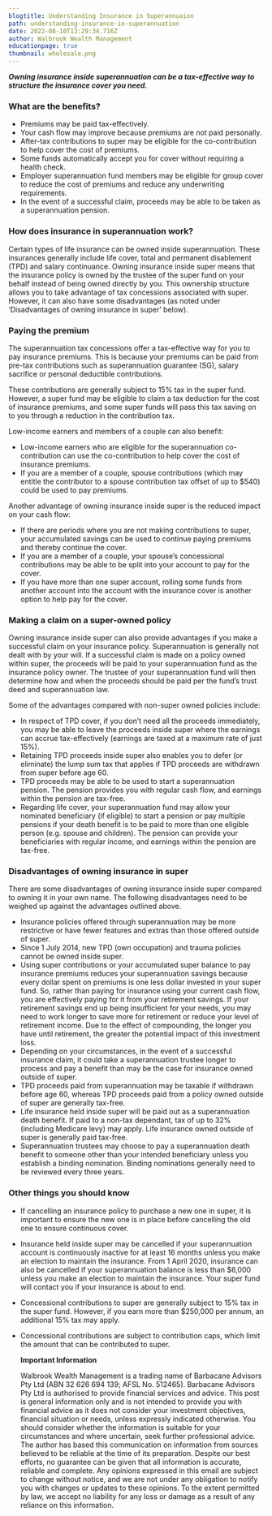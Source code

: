 ```yaml
---
blogtitle: Understanding Insurance in Superannuaion
path: understanding-insurance-in-superannuation
date: 2022-08-10T13:29:34.716Z
author: Walbrook Wealth Management
educationpage: true
thumbnail: wholesale.png
---
```

***Owning insurance inside superannuation can be a tax-effective way to structure the insurance cover you need.***

### What are the benefits?

* Premiums may be paid tax-effectively.
* Your cash flow may improve because premiums are not paid personally.
* After-tax contributions to super may be eligible for the co-contribution to help cover the cost of premiums.
* Some funds automatically accept you for cover without requiring a health check.
* Employer superannuation fund members may be eligible for group cover to reduce the cost of premiums and reduce any underwriting requirements.
* In the event of a successful claim, proceeds may be able to be taken as a superannuation pension.

### **How does insurance in superannuation work?**

Certain types of life insurance can be owned inside superannuation. These insurances generally include life cover, total and permanent disablement (TPD) and salary continuance. Owning insurance inside super means that the insurance policy is owned by the trustee of the super fund on your behalf instead of being owned directly by you. This ownership structure allows you to take advantage of tax concessions associated with super. However, it can also have some disadvantages (as noted under ‘Disadvantages of owning insurance in super’ below).

### **Paying the premium**

The superannuation tax concessions offer a tax-effective way for you to pay insurance premiums. This is because your premiums can be paid from pre-tax contributions such as superannuation guarantee (SG), salary sacrifice or personal deductible contributions.

These contributions are generally subject to 15% tax in the super fund. However, a super fund may be eligible to claim a tax deduction for the cost of insurance premiums, and some super funds will pass this tax saving on to you through a reduction in the contribution tax.

Low-income earners and members of a couple can also benefit:

* Low-income earners who are eligible for the superannuation co-contribution can use the co-contribution to help cover the cost of insurance premiums.
* If you are a member of a couple, spouse contributions (which may entitle the contributor to a spouse contribution tax offset of up to $540) could be used to pay premiums.

Another advantage of owning insurance inside super is the reduced impact on your cash flow:

* If there are periods where you are not making contributions to super, your accumulated savings can be used to continue paying premiums and thereby continue the cover.
* If you are a member of a couple, your spouse’s concessional contributions may be able to be split into your account to pay for the cover.
* If you have more than one super account, rolling some funds from another account into the account with the insurance cover is another option to help pay for the cover.

### **Making a claim on a super-owned policy**

Owning insurance inside super can also provide advantages if you make a successful claim on your insurance policy. Superannuation is generally not dealt with by your will. If a successful claim is made on a policy owned within super, the proceeds will be paid to your superannuation fund as the insurance policy owner. The trustee of your superannuation fund will then determine how and when the proceeds should be paid per the fund’s trust deed and superannuation law.

Some of the advantages compared with non-super owned policies include:

* In respect of TPD cover, if you don’t need all the proceeds immediately, you may be able to leave the proceeds inside super where the earnings can accrue tax-effectively (earnings are taxed at a maximum rate of just 15%).
* Retaining TPD proceeds inside super also enables you to defer (or eliminate) the lump sum tax that applies if TPD proceeds are withdrawn from super before age 60.
* TPD proceeds may be able to be used to start a superannuation pension. The pension provides you with regular cash flow, and earnings within the pension are tax-free.
* Regarding life cover, your superannuation fund may allow your nominated beneficiary (if eligible) to start a pension or pay multiple pensions if your death benefit is to be paid to more than one eligible person (e.g. spouse and children). The pension can provide your beneficiaries with regular income, and earnings within the pension are tax-free.

### **Disadvantages of owning insurance in super**

There are some disadvantages of owning insurance inside super compared to owning it in your own name. The following disadvantages need to be weighed up against the advantages outlined above.

* Insurance policies offered through superannuation may be more restrictive or have fewer features and extras than those offered outside of super.
* Since 1 July 2014, new TPD (own occupation) and trauma policies cannot be owned inside super.
* Using super contributions or your accumulated super balance to pay insurance premiums reduces your superannuation savings because every dollar spent on premiums is one less dollar invested in your super fund. So, rather than paying for insurance using your current cash flow, you are effectively paying for it from your retirement savings. If your retirement savings end up being insufficient for your needs, you may need to work longer to save more for retirement or reduce your level of retirement income. Due to the effect of compounding, the longer you have until retirement, the greater the potential impact of this investment loss.
* Depending on your circumstances, in the event of a successful insurance claim, it could take a superannuation trustee longer to process and pay a benefit than may be the case for insurance owned outside of super.
* TPD proceeds paid from superannuation may be taxable if withdrawn before age 60, whereas TPD proceeds paid from a policy owned outside of super are generally tax-free.
* Life insurance held inside super will be paid out as a superannuation death benefit. If paid to a non-tax dependant, tax of up to 32% (including Medicare levy) may apply. Life insurance owned outside of super is generally paid tax-free.
* Superannuation trustees may choose to pay a superannuation death benefit to someone other than your intended beneficiary unless you establish a binding nomination. Binding nominations generally need to be reviewed every three years.

### **Other things you should know**

* If cancelling an insurance policy to purchase a new one in super, it is important to ensure the new one is in place before cancelling the old one to ensure continuous cover.
* Insurance held inside super may be cancelled if your superannuation account is continuously inactive for at least 16 months unless you make an election to maintain the insurance. From 1 April 2020, insurance can also be cancelled if your superannuation balance is less than $6,000 unless you make an election to maintain the insurance. Your super fund will contact you if your insurance is about to end.
* Concessional contributions to super are generally subject to 15% tax in the super fund. However, if you earn more than $250,000 per annum, an additional 15% tax may apply.
* Concessional contributions are subject to contribution caps, which limit the amount that can be contributed to super.

  **Important Information**

  Walbrook Wealth Management is a trading name of Barbacane Advisors Pty Ltd (ABN 32 626 694 139; AFSL No. 512465). Barbacane Advisors Pty Ltd is authorised to provide financial services and advice. This post is general information only and is not intended to provide you with financial advice as it does not consider your investment objectives, financial situation or needs, unless expressly indicated otherwise. You should consider whether the information is suitable for your circumstances and where uncertain, seek further professional advice. The author has based this communication on information from sources believed to be reliable at the time of its preparation. Despite our best efforts, no guarantee can be given that all information is accurate, reliable and complete. Any opinions expressed in this email are subject to change without notice, and we are not under any obligation to notify you with changes or updates to these opinions. To the extent permitted by law, we accept no liability for any loss or damage as a result of any reliance on this information.